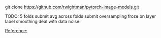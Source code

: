 git clone https://github.com/rwightman/pytorch-image-models.git


TODO:
5 folds submit
avg across folds submit
oversampling
froze bn layer
label smoothing
deal with data noise



[Reference:](https://www.kaggle.com/khyeh0719/pytorch-efficientnet-baseline-train-amp-aug)
